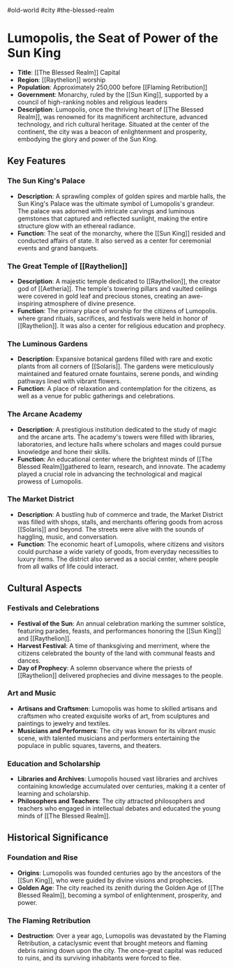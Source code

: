 #old-world #city #the-blessed-realm
# Lumopolis, the Seat of Power of the Sun King

- **Title**: [[The Blessed Realm]] Capital
- **Region**: [[Raythelion]] worship
- **Population**: Approximately 250,000 before [[Flaming Retribution]]
- **Government**: Monarchy, ruled by the [[Sun King]], supported by a council of high-ranking nobles and religious leaders
- **Description**: Lumopolis, once the thriving heart of [[The Blessed Realm]], was renowned for its magnificent architecture, advanced technology, and rich cultural heritage. Situated at the center of the continent, the city was a beacon of enlightenment and prosperity, embodying the glory and power of the Sun King.

## **Key Features**

### **The Sun King's Palace**
- **Description**: A sprawling complex of golden spires and marble halls, the Sun King's Palace was the ultimate symbol of Lumopolis's grandeur. The palace was adorned with intricate carvings and luminous gemstones that captured and reflected sunlight, making the entire structure glow with an ethereal radiance.
- **Function**: The seat of the monarchy, where the [[Sun King]] resided and conducted affairs of state. It also served as a center for ceremonial events and grand banquets.

### **The Great Temple of [[Raythelion]]**
- **Description**: A majestic temple dedicated to [[Raythelion]], the creator god of [[Aetheria]]. The temple's towering pillars and vaulted ceilings were covered in gold leaf and precious stones, creating an awe-inspiring atmosphere of divine presence.
- **Function**: The primary place of worship for the citizens of Lumopolis. where grand rituals, sacrifices, and festivals were held in honor of [[Raythelion]]. It was also a center for religious education and prophecy.

### **The Luminous Gardens**
- **Description**: Expansive botanical gardens filled with rare and exotic plants from all corners of [[Solaris]]. The gardens were meticulously maintained and featured ornate fountains, serene ponds, and winding pathways lined with vibrant flowers.
- **Function**: A place of relaxation and contemplation for the citizens, as well as a venue for public gatherings and celebrations.

### **The Arcane Academy**
- **Description**: A prestigious institution dedicated to the study of magic and the arcane arts. The academy's towers were filled with libraries, laboratories, and lecture halls where scholars and mages could pursue knowledge and hone their skills.
- **Function**: An educational center where the brightest minds of [[The Blessed Realm]]gathered to learn, research, and innovate. The academy played a crucial role in advancing the technological and magical prowess of Lumopolis.

### **The Market District**
- **Description**: A bustling hub of commerce and trade, the Market District was filled with shops, stalls, and merchants offering goods from across [[Solaris]] and beyond. The streets were alive with the sounds of haggling, music, and conversation.
- **Function**: The economic heart of Lumopolis, where citizens and visitors could purchase a wide variety of goods, from everyday necessities to luxury items. The district also served as a social center, where people from all walks of life could interact.

## **Cultural Aspects**

### **Festivals and Celebrations**
- **Festival of the Sun**: An annual celebration marking the summer solstice, featuring parades, feasts, and performances honoring the [[Sun King]] and [[Raythelion]].
- **Harvest Festival**: A time of thanksgiving and merriment, where the citizens celebrated the bounty of the land with communal feasts and dances.
- **Day of Prophecy**: A solemn observance where the priests of [[Raythelion]] delivered prophecies and divine messages to the people.

### **Art and Music**
- **Artisans and Craftsmen**: Lumopolis was home to skilled artisans and craftsmen who created exquisite works of art, from sculptures and paintings to jewelry and textiles.
- **Musicians and Performers**: The city was known for its vibrant music scene, with talented musicians and performers entertaining the populace in public squares, taverns, and theaters.

### **Education and Scholarship**
- **Libraries and Archives**: Lumopolis housed vast libraries and archives containing knowledge accumulated over centuries, making it a center of learning and scholarship.
- **Philosophers and Teachers**: The city attracted philosophers and teachers who engaged in intellectual debates and educated the young minds of [[The Blessed Realm]].

## **Historical Significance**

### **Foundation and Rise**
- **Origins**: Lumopolis was founded centuries ago by the ancestors of the [[Sun King]], who were guided by divine visions and prophecies.
- **Golden Age**: The city reached its zenith during the Golden Age of [[The Blessed Realm]], becoming a symbol of enlightenment, prosperity, and power.

### **The Flaming Retribution**
- **Destruction**: Over a year ago, Lumopolis was devastated by the Flaming Retribution, a cataclysmic event that brought meteors and flaming debris raining down upon the city. The once-great capital was reduced to ruins, and its surviving inhabitants were forced to flee.